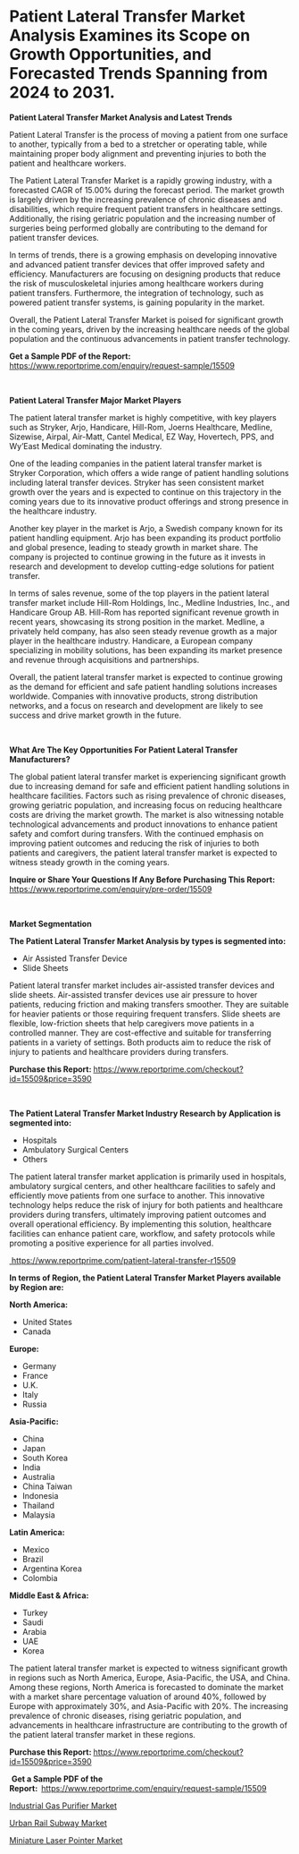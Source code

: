 <p><h1>Patient Lateral Transfer Market Analysis Examines its Scope on Growth Opportunities, and Forecasted Trends Spanning from 2024 to 2031.</h1></p><p><strong>Patient Lateral Transfer Market Analysis and Latest Trends</strong></p>
<p><p>Patient Lateral Transfer is the process of moving a patient from one surface to another, typically from a bed to a stretcher or operating table, while maintaining proper body alignment and preventing injuries to both the patient and healthcare workers.</p><p>The Patient Lateral Transfer Market is a rapidly growing industry, with a forecasted CAGR of 15.00% during the forecast period. The market growth is largely driven by the increasing prevalence of chronic diseases and disabilities, which require frequent patient transfers in healthcare settings. Additionally, the rising geriatric population and the increasing number of surgeries being performed globally are contributing to the demand for patient transfer devices.</p><p>In terms of trends, there is a growing emphasis on developing innovative and advanced patient transfer devices that offer improved safety and efficiency. Manufacturers are focusing on designing products that reduce the risk of musculoskeletal injuries among healthcare workers during patient transfers. Furthermore, the integration of technology, such as powered patient transfer systems, is gaining popularity in the market.</p><p>Overall, the Patient Lateral Transfer Market is poised for significant growth in the coming years, driven by the increasing healthcare needs of the global population and the continuous advancements in patient transfer technology.</p></p>
<p><strong>Get a Sample PDF of the Report:&nbsp;</strong> <a href="https://www.reportprime.com/enquiry/request-sample/15509">https://www.reportprime.com/enquiry/request-sample/15509</a></p>
<p>&nbsp;</p>
<p><strong>Patient Lateral Transfer Major Market Players</strong></p>
<p><p>The patient lateral transfer market is highly competitive, with key players such as Stryker, Arjo, Handicare, Hill-Rom, Joerns Healthcare, Medline, Sizewise, Airpal, Air-Matt, Cantel Medical, EZ Way, Hovertech, PPS, and Wy’East Medical dominating the industry. </p><p>One of the leading companies in the patient lateral transfer market is Stryker Corporation, which offers a wide range of patient handling solutions including lateral transfer devices. Stryker has seen consistent market growth over the years and is expected to continue on this trajectory in the coming years due to its innovative product offerings and strong presence in the healthcare industry.</p><p>Another key player in the market is Arjo, a Swedish company known for its patient handling equipment. Arjo has been expanding its product portfolio and global presence, leading to steady growth in market share. The company is projected to continue growing in the future as it invests in research and development to develop cutting-edge solutions for patient transfer.</p><p>In terms of sales revenue, some of the top players in the patient lateral transfer market include Hill-Rom Holdings, Inc., Medline Industries, Inc., and Handicare Group AB. Hill-Rom has reported significant revenue growth in recent years, showcasing its strong position in the market. Medline, a privately held company, has also seen steady revenue growth as a major player in the healthcare industry. Handicare, a European company specializing in mobility solutions, has been expanding its market presence and revenue through acquisitions and partnerships.</p><p>Overall, the patient lateral transfer market is expected to continue growing as the demand for efficient and safe patient handling solutions increases worldwide. Companies with innovative products, strong distribution networks, and a focus on research and development are likely to see success and drive market growth in the future.</p></p>
<p>&nbsp;</p>
<p><strong>What Are The Key Opportunities For Patient Lateral Transfer Manufacturers?</strong></p>
<p><p>The global patient lateral transfer market is experiencing significant growth due to increasing demand for safe and efficient patient handling solutions in healthcare facilities. Factors such as rising prevalence of chronic diseases, growing geriatric population, and increasing focus on reducing healthcare costs are driving the market growth. The market is also witnessing notable technological advancements and product innovations to enhance patient safety and comfort during transfers. With the continued emphasis on improving patient outcomes and reducing the risk of injuries to both patients and caregivers, the patient lateral transfer market is expected to witness steady growth in the coming years.</p></p>
<p><strong>Inquire or Share Your Questions If Any Before Purchasing This Report:</strong> <a href="https://www.reportprime.com/enquiry/pre-order/15509">https://www.reportprime.com/enquiry/pre-order/15509</a></p>
<p>&nbsp;</p>
<p><strong>Market Segmentation</strong></p>
<p><strong>The Patient Lateral Transfer Market Analysis by types is segmented into:</strong></p>
<p><ul><li>Air Assisted Transfer Device</li><li>Slide Sheets</li></ul></p>
<p><p>Patient lateral transfer market includes air-assisted transfer devices and slide sheets. Air-assisted transfer devices use air pressure to hover patients, reducing friction and making transfers smoother. They are suitable for heavier patients or those requiring frequent transfers. Slide sheets are flexible, low-friction sheets that help caregivers move patients in a controlled manner. They are cost-effective and suitable for transferring patients in a variety of settings. Both products aim to reduce the risk of injury to patients and healthcare providers during transfers.</p></p>
<p><strong>Purchase this Report:&nbsp;</strong><a href="https://www.reportprime.com/checkout?id=15509&price=3590">https://www.reportprime.com/checkout?id=15509&price=3590</a></p>
<p>&nbsp;</p>
<p><strong>The Patient Lateral Transfer Market Industry Research by Application is segmented into:</strong></p>
<p><ul><li>Hospitals</li><li>Ambulatory Surgical Centers</li><li>Others</li></ul></p>
<p><p>The patient lateral transfer market application is primarily used in hospitals, ambulatory surgical centers, and other healthcare facilities to safely and efficiently move patients from one surface to another. This innovative technology helps reduce the risk of injury for both patients and healthcare providers during transfers, ultimately improving patient outcomes and overall operational efficiency. By implementing this solution, healthcare facilities can enhance patient care, workflow, and safety protocols while promoting a positive experience for all parties involved.</p></p>
<p><a href="https://www.reportprime.com/patient-lateral-transfer-r15509">&nbsp;https://www.reportprime.com/patient-lateral-transfer-r15509</a></p>
<p><strong>In terms of Region, the Patient Lateral Transfer Market Players available by Region are:</strong></p>
<p>
    <p> <strong> North America: </strong>
        <ul>
            <li>United States</li>
            <li>Canada</li>
        </ul>
        </p> 
    <p> <strong> Europe: </strong>
        <ul>
            <li>Germany</li>
            <li>France</li>
            <li>U.K.</li>
            <li>Italy</li>
            <li>Russia</li>
        </ul>
        </p> 
    <p> <strong> Asia-Pacific: </strong>
        <ul>
            <li>China</li>
            <li>Japan</li>
            <li>South Korea</li>
            <li>India</li>
            <li>Australia</li>
            <li>China Taiwan</li>
            <li>Indonesia</li>
            <li>Thailand</li>
            <li>Malaysia</li>
        </ul>
        </p> 
    <p> <strong> Latin America: </strong>
        <ul>
            <li>Mexico</li>
            <li>Brazil</li>
            <li>Argentina Korea</li>
            <li>Colombia</li>
        </ul>
        </p> 
    <p> <strong> Middle East & Africa: </strong>
        <ul>
            <li>Turkey</li>
            <li>Saudi</li>
            <li>Arabia</li>
            <li>UAE</li>
            <li>Korea</li>
        </ul>
    </p>
    </p>
<p><p>The patient lateral transfer market is expected to witness significant growth in regions such as North America, Europe, Asia-Pacific, the USA, and China. Among these regions, North America is forecasted to dominate the market with a market share percentage valuation of around 40%, followed by Europe with approximately 30%, and Asia-Pacific with 20%. The increasing prevalence of chronic diseases, rising geriatric population, and advancements in healthcare infrastructure are contributing to the growth of the patient lateral transfer market in these regions.</p></p>
<p><strong>Purchase this Report: </strong><a href="https://www.reportprime.com/checkout?id=15509&price=3590">https://www.reportprime.com/checkout?id=15509&price=3590</a></p>
<p>&nbsp;<strong>Get a Sample PDF of the Report:&nbsp;&nbsp;</strong><a href="https://www.reportprime.com/enquiry/request-sample/15509">https://www.reportprime.com/enquiry/request-sample/15509</a></p>
<p><strong></strong></p>
<p><p><a href="https://www.linkedin.com/pulse/industrial-gas-purifier-market-research-report-key-successful-vtyge?trackingId=Yube3pyMlHkPg8nFeXQImQ%3D%3D">Industrial Gas Purifier Market</a></p><p><a href="https://www.linkedin.com/pulse/urban-rail-subway-market-research-report-unlocks-analysis-financial-bkeae?trackingId=TEUj0qMjYuki39cOaknufA%3D%3D">Urban Rail Subway Market</a></p><p><a href="https://www.linkedin.com/pulse/miniature-laser-pointer-market-share-amp-new-trends-analysis-weo6e?trackingId=Ls1xD4HD6ehWJ6%2Ft0z0ztQ%3D%3D">Miniature Laser Pointer Market</a></p></p>